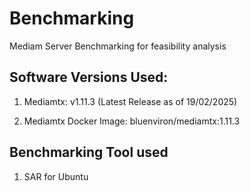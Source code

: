 # Benchmarking
Mediam Server Benchmarking for feasibility analysis

## Software Versions Used: 

1. Mediamtx: v1.11.3 (Latest Release as of 19/02/2025)

2. Mediamtx Docker Image: bluenviron/mediamtx:1.11.3

## Benchmarking Tool used

1. SAR for Ubuntu
